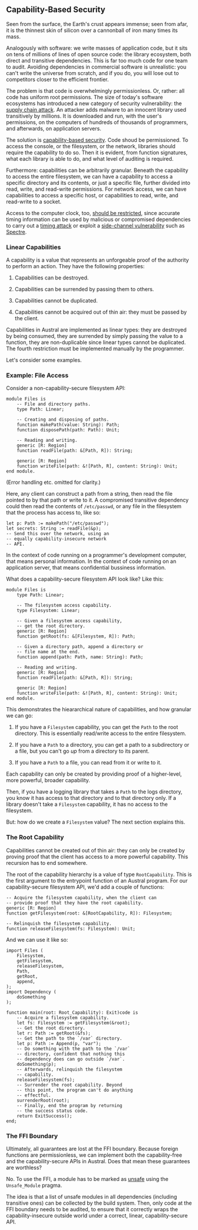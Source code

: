 ## Capability-Based Security

Seen from the surface, the Earth's crust appears immense; seen from afar, it is
the thinnest skin of silicon over a cannonball of iron many times its mass.

Analogously with software: we write masses of application code, but it sits on
tens of millions of lines of open source code: the library ecosystem, both
direct and transitive dependencies. This is far too much code for one team to
audit. Avoiding dependencies in commercial software is unrealistic: you can't
write the universe from scratch, and if you do, you will lose out to competitors
closer to the efficient frontier.

The problem is that code is overwhelmingly permissionless. Or, rather: all code
has uniform root permissions. The size of today's software ecosystems has
introduced a new category of security vulnerability: the [supply chain
attack][supply]. An attacker adds malware to an innocent library used
transitively by millions. It is downloaded and run, with the user's permissions,
on the computers of hundreds of thousands of programmers, and afterwards, on
application servers.

The solution is [capability-based security][cap]. Code shoud be permissioned. To
access the console, or the filesystem, or the network, libraries should require
the capability to do so. Then it is evident, from function signatures, what each
library is able to do, and what level of auditing is required.

Furthermore: capabilities can be arbitrarily granular. Beneath the capability to
access the entire filesystem, we can have a capability to access a specific
directory and its contents, or just a specific file, further divided into read,
write, and read-write permissions. For network access, we can have capabilities
to access a specific host, or capabilities to read, write, and read-write to a
socket.

Access to the computer clock, too, [should be restricted][clock], since accurate
timing information can be used by malicious or compromised dependencies to carry
out a [timing attack][timing] or exploit a [side-channel vulnerability][side]
such as [Spectre][spectre].

### Linear Capabilities

A capability is a value that represents an unforgeable proof of the authority to
perform an action. They have the following properties:

1. Capabilities can be destroyed.

2. Capabilities can be surrended by passing them to others.

3. Capabilities cannot be duplicated.

4. Capabilities cannot be acquired out of thin air: they must be passed by the
   client.

Capabilities in Austral are implemented as linear types: they are destroyed by
being consumed, they are surrended by simply passing the value to a function,
they are non-duplicable since linear types cannot be duplicated. The fourth
restriction must be implemented manually by the programmer.

Let's consider some examples.

### Example: File Access

Consider a non-capability-secure filesystem API:

```austral
module Files is
    -- File and directory paths.
    type Path: Linear;

    -- Creating and disposing of paths.
    function makePath(value: String): Path;
    function disposePath(path: Path): Unit;

    -- Reading and writing.
    generic [R: Region]
    function readFile(path: &[Path, R]): String;

    generic [R: Region]
    function writeFile(path: &![Path, R], content: String): Unit;
end module.
```

(Error handling etc. omitted for clarity.)

Here, any client can construct a path from a string, then read the file pointed
to by that path or write to it. A compromised transitive dependency could then
read the contents of `/etc/passwd`, or any file in the filesystem that the
process has access to, like so:

```austral
let p: Path := makePath("/etc/passwd");
let secrets: String := readFile(&p);
-- Send this over the network, using an
-- equally capability-insecure network
-- API.
```


In the context of code running on a programmer's development computer, that
means personal information. In the context of code running on an application
server, that means confidential bussiness information.

What does a capability-secure filesystem API look like? Like this:

```austral
module Files is
    type Path: Linear;

    -- The filesystem access capability.
    type Filesystem: Linear;

    -- Given a filesystem access capability,
    -- get the root directory.
    generic [R: Region]
    function getRoot(fs: &[Filesystem, R]): Path;

    -- Given a directory path, append a directory or
    -- file name at the end.
    function append(path: Path, name: String): Path;

    -- Reading and writing.
    generic [R: Region]
    function readFile(path: &[Path, R]): String;

    generic [R: Region]
    function writeFile(path: &![Path, R], content: String): Unit;
end module.
```

This demonstrates the hieararchical nature of capabilities, and how granular we
can go:

1. If you have a `Filesystem` capability, you can get the `Path` to the root
   directory. This is essentially read/write access to the entire filesystem.

2. If you have a `Path` to a directory, you can get a path to a subdirectory or
   a file, but you can't go _up_ from a directory to its parent.

3. If you have a `Path` to a file, you can read from it or write to it.

Each capability can only be created by providing proof of a higher-level, more
powerful, broader capability.

Then, if you have a logging library that takes a `Path` to the logs directory,
you know it has access to that directory and to that directory only. If a
library doesn't take a `Filesystem` capability, it has no access to the
filesystem.

But: how do we create a `Filesystem` value? The next section explains this.

### The Root Capability

Capabilities cannot be created out of thin air: they can only be created by
proving proof that the client has access to a more powerful capability. This
recursion has to end somewhere.

The root of the capability hierarchy is a value of type `RootCapability`. This
is the first argument to the entrypoint function of an Austral program. For our
capability-secure filesystem API, we'd add a couple of functions:

```austral
-- Acquire the filesystem capability, when the client can
-- provide proof that they have the root capability.
generic [R: Region]
function getFilesystem(root: &[RootCapability, R]): Filesystem;

-- Relinquish the filesystem capability.
function releaseFilesystem(fs: Filesystem): Unit;
```

And we can use it like so:

```austral
import Files (
    Filesystem,
    getFilesystem,
    releaseFilesystem,
    Path,
    getRoot,
    append,
);
import Dependency (
    doSomething
);

function main(root: Root_Capability): Exit)code is
    -- Acquire a filesystem capability.
    let fs: Filesystem := getFilesystem(&root);
    -- Get the root directory.
    let r: Path := getRoot(&fs);
    -- Get the path to the `/var` directory.
    let p: Path := Append(p, "var");
    -- Do something with the path to the `/var`
    -- directory, confident that nothing this
    -- dependency does can go outside `/var`.
    doSomething(p);
    -- Afterwards, relinquish the filesystem
    -- capability.
    releaseFilesystem(fs);
    -- Surrender the root capability. Beyond
    -- this point, the program can't do anything
    -- effectful.
    surrenderRoot(root);
    -- Finally, end the program by returning
    -- the success status code.
    return ExitSuccess();
end;
```

### The FFI Boundary

Ultimately, all guarantees are lost at the FFI boundary. Because foreign
functions are permissionless, we can implement both the capability-free and the
capability-secure APIs in Austral. Does that mean these guarantees are
worthless?

No. To use the FFI, a module has to be marked as [unsafe][unsafe] using the
`Unsafe_Module` pragma.

The idea is that a list of unsafe modules in all dependencies (including
transitive ones) can be collected by the build system. Then, only code at the
FFI boundary needs to be audited, to ensure that it correctly wraps the
capability-insecure outside world under a correct, linear, capability-secure
API.

[supply]: https://en.wikipedia.org/wiki/Supply_chain_attack
[cap]: https://en.wikipedia.org/wiki/Capability-based_security
[clock]: https://twitter.com/robotlolita/status/1474351603008389122
[timing]: https://en.wikipedia.org/wiki/Timing_attack
[side]: https://en.wikipedia.org/wiki/Side-channel_attack
[spectre]: https://en.wikipedia.org/wiki/Spectre_(security_vulnerability)
[unsafe]: /spec/modules#unsafe-modules
